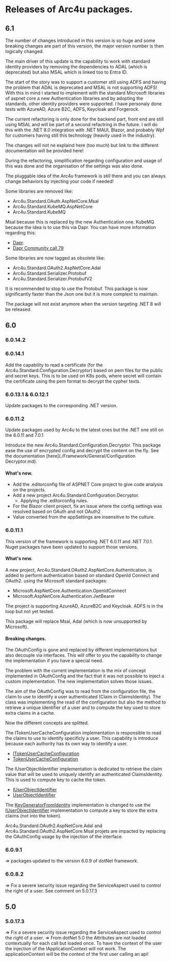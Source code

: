 # Releases of Arc4u packages.

## 6.1

The number of changes introduced in this version is so huge and some breaking changes are part of this version, the major version 
number is then logically changed.

The main driver of this update is the capability to work with standard identity providers by removing the dependencies to ADAL (which is deprecated)
but also MSAL which is linked too to Entra ID.

The start of the story was to support a customer still using ADFS and having the problem that ADAL is deprecated and MSAL is not supporting ADFS!
With this in mind I started to implement with the standard Microsoft libraries of aspnet core a new Authentication libraries and by adopting the 
standards, other identity providers were supported. I have personaly done tests with AzureAD, Azure B2C, ADFS, Keycloak and Forgerock.

The current refactoring is only done for the backend part, front end are still using MSAL and will be part of a second refactring in the future.
I will do this with the .NET 8.0 integration with .NET MAUI, Blazor, and probably Wpf for customers having still this technology (heavily used in the industry).

The changes will not ne explaind here (too much) but link to the different documentation will be provided here!

During the refactoring, simplification regarding configuration and usage of this was done and the organisation of the settings was also done.

The pluggable idea of the Arc4u framework is still there and you can always change behaviors by injecting your code if needed!

Some libraries are removed like:
- Arc4u.Standard.OAuth.AspNetCore.Msal
- Arc4u.Standard.KubeMQ.AspNetCore
- Arc4u.Standard.KubeMQ

Msal because this is replaced by the new Authentication one.
KubeMQ because the idea is to use this via Dapr. You can have more information regarding this:
- [Dapr](https://dapr.io).
- [Dapr Community call 79](https://www.youtube.com/watch?v=bxpknTbH800)

Some libraries are now tagged as obsolete like:
- Arc4u.Standard.OAuth2.AspNetCore.Adal 
- Arc4u.Standard.Serializer.Protobuf
- Arc4u.Standard.Serializer.ProtobufV2

It is recommended to stop to use the Protobuf. This package is now significantly faster than the Json one but it is more complext to maintain.

The package will not exist anymore when the version targeting .NET 8 will be released.




## 6.0

### 6.0.14.2

### 6.0.14.1

Add the capability to read a certificate (for the Arc4u.Standard.Configuration.Decryptor) based on pem files for the public and secret keys.
This is to be used on K8s pods, where secret will contain the certificate using the pem format to decrypt the cypher texts.

### 6.0.13.1 &  6.0.12.1

Update packages to the corresponding .NET version.

### 6.0.11.2
Update packages used by Arc4u to the latest ones but the .NET one still on the 6.0.11 and 7.0.1

Introduce the new Arc4u.Standard.Configuration.Decryptor. This package ease the use of encrypted config and decrypt the content on the fly.
See the documentation [here](./Framework/General/Configuration Decryptor.md).

#### What's new.
- Add the .editorconfig file of ASPNET Core project to give code analysis on the projects.
- Add a new project Arc4u.Standard.Configuration.Decryptor.
  - Applying the .editorconfig rules.
- For the Blazor client project, fix an issue where the config settings was resolved based on OAuth and not OAuth2
- Value converted from the appSettings are insensitive to the culture.

### 6.0.11.1

This version of the framework is supporting .NET 6.0.11 and .NET 7.0.1.
Nuget packages have been updated to support those versions.

#### What's new.

A new project, Arc4u.Standard.OAuth2.AspNetCore.Authentication, is added to perform authentication based on standard OpenId Connect and OAuth2.
using the Microsoft standard packages:
- Microsoft.AspNetCore.Authentication.OpenIdConnect
- Microsoft.AspNetCore.Authentication.JwtBearer
 
 The project is supporting AzureAD, AzureB2C and Keycloak.
 ADFS is in the loop but not yet tested.

 This package will replace Msal, Adal (which is now unsupported by Microsoft).

 #### Breaking changes.

 The OAuthConfig is gone and replaced by different implementations but also decouple via interfaces. This will offer to you the capability to change the implementation if you have a special need.

The problem with the current implementation is the mix of concept implemented in OAuthConfig and the fact that it was not possible to inject a custom implementation. The new implementation solves those issues.

The aim of the OAuthConfig was to read from the configuration file, the claim to use to identify a user authenticated (Claim in ClaimsIdentity).
The class was implementing the read of the configuration but also the method to retrieve a unique identifier of a user and to compute the key used to store extra claims in a cache.

Now the different concepts are splitted.

The ITokenUserCacheConfiguration implementation is responsible to read the claims to use to identify specificly a user. This capability is introduce because each authority has its own way to identify a user.
- [ITokenUserCacheConfiguration](https://github.com/GFlisch/Arc4u/blob/release/6.0.11.1/src/Arc4u.Standard.OAuth2/Configuration/ITokenUserCacheConfiguration.cs)
- [TokenUserCacheConfiguration](https://github.com/GFlisch/Arc4u/blob/release/6.0.11.1/src/Arc4u.Standard.OAuth2/Configuration/TokenUserCacheConfiguration.cs)

The IUserObjectIdentifier implementation is dedicated to retrieve the claim value that will be used to uniquely identify an authenticated ClaimsIdentity. This is used to compute key to cache the token.
- [IUserObjectIdentifier](https://github.com/GFlisch/Arc4u/blob/release/6.0.11.1/src/Arc4u.Standard.OAuth2/Security/IUserObjectIdentifier.cs)
- [UserObjectIdentifier](https://github.com/GFlisch/Arc4u/blob/release/6.0.11.1/src/Arc4u.Standard.OAuth2/Security/UserObjectIdentifier.cs)

The [KeyGeneratorFromIdentity](https://github.com/GFlisch/Arc4u/blob/release/6.0.11.1/src/Arc4u.Standard.OAuth2/Security/Principal/KeyGeneratorFromIdentity.cs) implementation is changed to use the [IUserObjectIdentifier](https://github.com/GFlisch/Arc4u/blob/release/6.0.11.1/src/Arc4u.Standard.OAuth2/Security/IUserObjectIdentifier.cs) implementation to compute a key to store the extra claims (not into the token).

Arc4u.Standard.OAuth2.AspNetCore.Adal and Arc4u.Standard.OAuth2.AspNetCore.Msal projets are impacted by replacing the OAuthConfig usage by the injection of the interface.

### 6.0.9.1
=> packages updated to the version 6.0.9 of dotNet framework.

### 6.0.8.2
=> Fix a severe security issue regarding the ServiceAspect used to control the right of a user. See comment on 5.0.17.3

## 5.0

### 5.0.17.3
=> Fix a severe security issue regarding the ServiceAspect used to control the right of a user.
=> From dotNet 5.0 the Attributes are not loaded contextually for each call but loaded once. To have the context of the user the injection of the IApplicationContext will not work. The applicationContext will be the context of the first user calling an api!
